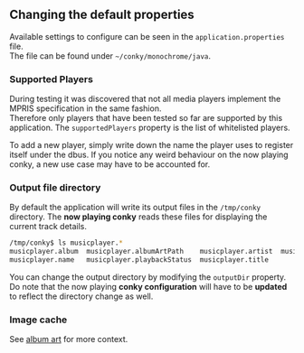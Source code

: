 ## Changing the default properties
Available settings to configure can be seen in the `application.properties` file.  
The file can be found under `~/conky/monochrome/java`.

### Supported Players
During testing it was discovered that not all media players implement the MPRIS specification in the same fashion.  
Therefore only players that have been tested so far are supported by this application.  The `supportedPlayers` property
is the list of whitelisted players.

To add a new player, simply write down the name the player uses to register itself under the dbus.  If you notice any
weird behaviour on the now playing conky, a new use case may have to be accounted for.

### Output file directory
By default the application will write its output files in the `/tmp/conky` directory.  The **now playing conky** reads
these files for displaying the current track details.
```bash
/tmp/conky$ ls musicplayer.*
musicplayer.album  musicplayer.albumArtPath    musicplayer.artist  musicplayer.genre  
musicplayer.name   musicplayer.playbackStatus  musicplayer.title
```
You can change the output directory by modifying the `outputDir` property.  Do note that the now playing **conky configuration** 
will have to be **updated** to reflect the directory change as well.

### Image cache
See [album art](albumArt.html) for more context.